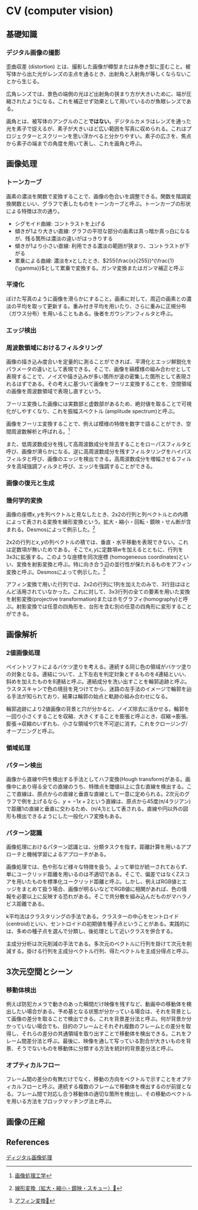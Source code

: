 # CV (computer vision)

## 基礎知識

### デジタル画像の撮影

歪曲収差 (distortion) とは、撮影した画像が樽型または糸巻き型に歪むこと。被写体から出た光がレンズの主点を通るとき、出射角と入射角が等しくならないことから生じる。

広角レンズでは、景色の端側の光ほど出射角の狭まり方が大きいために、端が圧縮されたようになる。これを補正せず効果として用いているのが魚眼レンズである。

画角とは、被写体のアングルのこと**ではない**。デジタルカメラはレンズを通った光を素子で捉えるが、素子が大きいほど広い範囲を写真に収められる。これはプロジェクターとスクリーンを思い浮かべると分かりやすい。素子の広さを、焦点から素子の端までの角度を用いて表し、これを画角と呼ぶ。

## 画像処理

### トーンカーブ

画素の濃淡を関数で変換することで、画像の色合いを調整できる。関数を階調変換関数といい、グラフで表したものをトーンカーブと呼ぶ。トーンカーブの形状による特徴は次の通り。

- シグモイド曲線: コントラストを上げる
- 傾きが1より大きい直線: グラフの平坦な部分の画素は真っ暗か真っ白になるが、残る箇所は濃淡の違いがはっきりする
- 傾きが1より小さい直線: 利用できる濃淡の範囲が狭まり、コントラストが下がる
- 累乗による曲線: 濃淡を$x$としたとき、$255(\frac{x}{255})^{\frac{1}{\gamma}}$として累乗で変換する。ガンマ変換またはガンマ補正と呼ぶ

### 平滑化

ぼけた写真のように画像を滑らかにすること。画素に対して、周辺の画素との濃淡の平均を取って更新する。重み付き平均を用いたり、さらに重みに正規分布（ガウス分布）を用いることもある。後者をガウシアンフィルタと呼ぶ。

### エッジ検出

### 周波数領域におけるフィルタリング

画像の描き込み度合いを定量的に測ることができれば、平滑化とエッジ鮮鋭化をパラメータの違いとして表現できる。そこで、画像を縞模様の組み合わせとして表現することで、ノイズや描き込みが多い箇所が波の密集した箇所として表現されるはずである。その考えに基づいて画像をフーリエ変換することを、空間領域の画像を周波数領域で表現し直すという。

フーリエ変換した画像には実数部と虚数部があるため、絶対値を取ることで可視化がしやすくなり、これを振幅スペクトル (amplitude spectrum)と呼ぶ。

画像をフーリエ変換することで、例えば模様の特徴を数字で語ることができ、空間周波数解析と呼ばれる。[^yama_2017]
[^yama_2017]: [画像処理工学](http://imgprolab.sys.fit.ac.jp/~yama/imgproc/lec/imgproc_imgfreq_2017.pdf)

また、低周波数成分を残して高周波数成分を除去することをローパスフィルタと呼び、画像が滑らかになる。逆に高周波数成分を残すフィルタリングをハイパスフィルタと呼び、画像のエッジを検出できる。高周波数成分を増幅させるフィルタを高域強調フィルタと呼び、エッジを強調することができる。

### 画像の復元と生成

### 幾何学的変換

画像の座標$x,y$を列ベクトルと見なしたとき、2x2の行列と列ベクトルとの内積によって表される変換を線形変換という。拡大・縮小・回転・鏡映・せん断が含まれる。Desmosによって例示した。[^desmos_linear]
[^desmos_linear]: [線形変換（拡大・縮小・鏡映・スキュー）](https://www.desmos.com/calculator/tvecrez3xu)[🔐](https://www.desmos.com/calculator/yupcktxb59)

2x2の行列と$x,y$の列ベクトルの積では、垂直・水平移動を表現できない。これは定数項が無いためである。そこで$x,y$に定数項$w$を加えるとともに、行列を3x3に拡張する。このような座標を同次座標 (homogeneous coordinates)といい、変換を射影変換と呼ぶ。特に向き合う辺の並行性が保たれるものをアフィン変換と呼ぶ。Desmosによって例示した。[^desmos_affine]
[^desmos_affine]: [アフィン変換](https://www.desmos.com/calculator/zikfcsr1bf)[🔐](https://www.desmos.com/calculator/ewqiowzhne)

アフィン変換で用いた行列では、2x2の行列に1列を加えたのみで、3行目はほとんど活用されていなかった。これに対して、3x3行列の全ての要素を用いた変換を射影変換(projective transformation)またはホモグラフィ(homography)と呼ぶ。射影変換では任意の四角形を、台形を含む別の任意の四角形に変形することができる。

## 画像解析

### 2値画像処理

ペイントソフトによるバケツ塗りを考える。連続する同じ色の領域がバケツ塗りの対象となる。連結について、上下左右を判定対象とするものを4連結といい、斜めを加えたものを8連結と呼ぶ。連結成分を洗い出すことを輪郭追跡と呼ぶ。ラスタスキャンで色の境目を見つけてから、迷路の左手法のイメージで輪郭を辿る手法が知られており、結果は輪郭の始点と軌跡の組み合わせになる。

輪郭追跡により2値画像の背景と穴が分かると、ノイズ除去に活かせる。輪郭を一回り小さくすることを収縮、大きくすることを膨張と呼ぶとき、収縮→膨張、膨張→収縮のいずれも、小さな領域や穴を不可逆に消す。これをクロージング/オープニングと呼ぶ。

### 領域処理

### パターン検出

画像から直線や円を検出する手法としてハフ変換(Hough transform)がある。画像中にあり得る全ての直線のうち、特徴点を閾値以上に含む直線を検出する。ここで直線は、原点からの直線と垂直な直線として一意に定められる。2次元のグラフで例を上げるなら、$y=-1x+2$という直線は、原点から45度(π/4ラジアン)で距離1の直線と垂直に交わるため、(π/4,1)として表される。直線や円以外の図形も検出できるようにした一般化ハフ変換もある。

### パターン認識

画像処理におけるパターン認識とは、分類タスクを指す。距離計算を用いるアプローチと機械学習によるアプローチがある。

画像処理では、色や形など様々な特徴を扱う。よって単位が統一されておらず、単にユークリッド距離を用いるのは不適切である。そこで、偏差ではなくZスコアを用いたものを標準化ユークリッド距離と呼ぶ。しかし、例えばRGB値とエッジをまとめて扱う場合、画像が明るいなどでRGB値に相関があれば、色の情報を必要以上に反映する恐れがある。そこで共分散を組み込んだものがマハラノビス距離である。

k平均法はクラスタリングの手法である。クラスターの中心をセントロイド (centroid)といい、セントロイドの初期値を種子点ということがある。実践的には、多めの種子点を選んで分類し、後処理として近いクラスを併合する。

主成分分析は次元削減の手法である。多次元のベクトルに行列を掛けて次元を削減する。掛ける行列を主成分ベクトル行列、得たベクトルを主成分得点と呼ぶ。

## 3次元空間とシーン

### 移動体検出

例えば防犯カメラで動きのあった瞬間だけ映像を残すなど、動画中の移動体を検出したい場合がある。予め基となる状態が分かっている場合は、それを背景として画像の差分を取ることで検出できる。これを背景差分法と呼ぶ。何が背景か分かっていない場合でも、目的のフレームとそれぞれ複数のフレームとの差分を取得し、それらの差分の共通領域を取り出すことで移動体を検出できる。これをフレーム間差分法と呼ぶ。最後に、映像を通して写っている割合が大きいものを背景、そうでないものを移動体に分類する方法を統計的背景差分法と呼ぶ。

### オプティカルフロー

フレーム間の差分の有無だけでなく、移動の方向をベクトルで示すことをオプティカルフローと呼ぶ。連続する複数のフレームで移動体を検出するのが前提となる。フレーム間で対応し合う移動体の適切な箇所を検出し、その移動のベクトルを用いる方法をブロックマッチング法と呼ぶ。

## 画像の圧縮

## References

[ディジタル画像処理](https://amzn.to/4bfCzu7)
